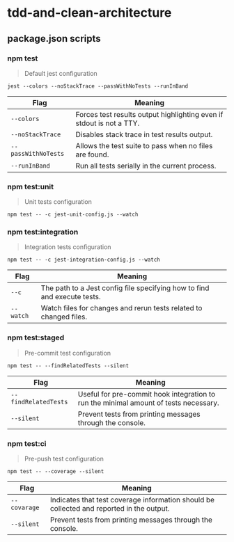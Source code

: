 # tdd-and-clean-architecture
## package.json scripts
###  npm test
> Default jest configuration
 ```
 jest --colors --noStackTrace --passWithNoTests --runInBand
 ```
Flag | Meaning
------------ | -------------
`--colors` | Forces test results output highlighting even if stdout is not a TTY.
`--noStackTrace` | Disables stack trace in test results output.
`--passWithNoTests`| Allows the test suite to pass when no files are found.
`--runInBand` | Run all tests serially in the current process.

### npm test:unit
>Unit tests configuration
 ```
npm test -- -c jest-unit-config.js --watch
 ```

### npm test:integration
>Integration tests configuration
```
npm test -- -c jest-integration-config.js --watch
```
 Flag | Meaning
------------ | -------------
`--c` | The path to a Jest config file specifying how to find and execute tests.
`--watch` | Watch files for changes and rerun tests related to changed files.

### npm test:staged
>Pre-commit test configuration
```
npm test -- --findRelatedTests --silent
```
 Flag | Meaning
------------ | -------------
`--findRelatedTests` | Useful for pre-commit hook integration to run the minimal amount of tests necessary.
`--silent` | Prevent tests from printing messages through the console.

### npm test:ci
> Pre-push test configuration
```
npm test -- --coverage --silent
```
 Flag | Meaning
------------ | -------------
`--covarage` |Indicates that test coverage information should be collected and reported in the output.
`--silent` | Prevent tests from printing messages through the console.
